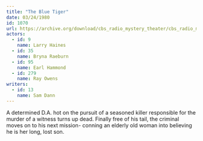 ```yaml
---
title: "The Blue Tiger"
date: 03/24/1980
id: 1070
url: https://archive.org/download/cbs_radio_mystery_theater/cbs_radio_mystery_theater-1051-1100.zip/cbs_radio_mystery_theater-1051-1100%2Fcbsrmt_1070_the_blue_tiger.mp3
actors:  
  - id: 9
    name: Larry Haines  
  - id: 35
    name: Bryna Raeburn  
  - id: 95
    name: Earl Hammond  
  - id: 279
    name: Ray Owens
writers:  
  - id: 13
    name: Sam Dann
---
```

A determined D.A. hot on the pursuit of a seasoned killer responsible for the murder of a witness turns up dead. Finally free of his tail, the criminal moves on to his next mission- conning an elderly old woman into believing he is her long, lost son.